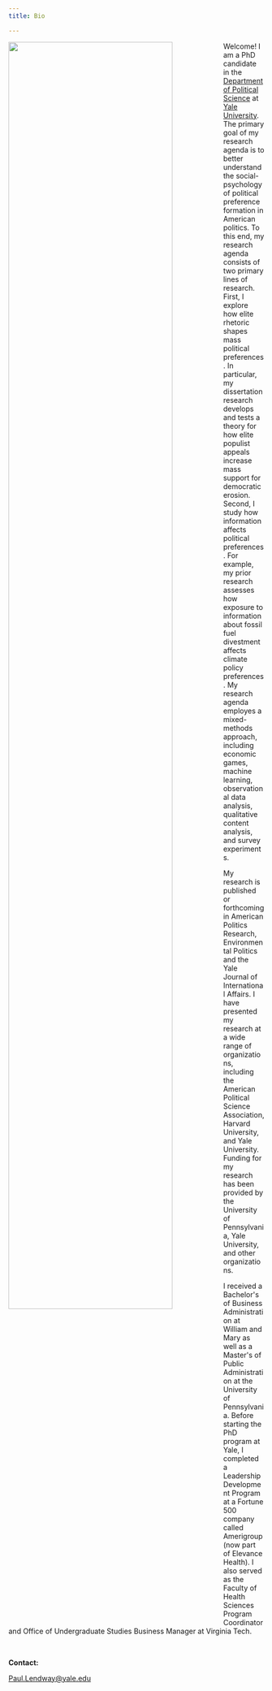 ```yaml
---
title: Bio

---
```



<img src = "https://user-images.githubusercontent.com/78934389/225647444-7cf7da92-f7c0-40f3-8d5c-e3d1e87c6b1b.png" width = "80%" height = "80%" style = "float:left; margin-right:20px" >



Welcome! I am a PhD candidate in the [Department of Political Science](https://politicalscience.yale.edu/) at [Yale University](https://www.yale.edu/). The primary goal of my research agenda is to better understand the social-psychology of political preference formation in American politics. To this end, my research agenda consists of two primary lines of research. First, I explore how elite rhetoric shapes mass political preferences. In particular, my dissertation research develops and tests a theory for how elite populist appeals increase mass support for democratic erosion. Second, I study how information affects political preferences. For example, my prior research assesses how exposure to information about fossil fuel divestment affects climate policy preferences. My research agenda employes a mixed-methods approach, including economic games, machine learning, observational data analysis, qualitative content analysis, and survey experiments. 

My research is published or forthcoming in American Politics Research, Environmental Politics and the Yale Journal of International Affairs. I have presented my research at a wide range of organizations, including the American Political Science Association,  Harvard University, and Yale University. Funding for my research has been provided by the University of Pennsylvania, Yale University, and other organizations.

I received a Bachelor's of Business Administration at William and Mary as well as a Master's of Public Administration at the University of Pennsylvania. Before starting the PhD program at Yale, I completed a Leadership Development Program at a Fortune 500 company called Amerigroup (now part of Elevance Health). I also served as the Faculty of Health Sciences Program Coordinator and Office of Undergraduate Studies Business Manager at Virginia Tech. 



 &nbsp;
 
**Contact:**

Paul.Lendway@yale.edu




 &nbsp;
 




